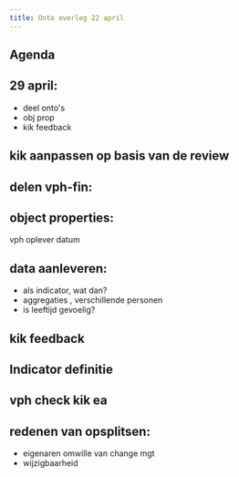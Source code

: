 ```yaml
---
title: Onto overleg 22 april
---
```


## Agenda
## 29 april:
- deel onto's
- obj prop
- kik feedback
## kik aanpassen op basis van de review
## delen vph-fin:
## object properties:
vph 
oplever datum
## data aanleveren:
- als indicator, wat dan?
- aggregaties , verschillende personen
- is leeftijd gevoelig?
## kik feedback
## Indicator definitie
## vph check kik ea
## redenen van opsplitsen:
- eigenaren omwille van change mgt
- wijzigbaarheid
